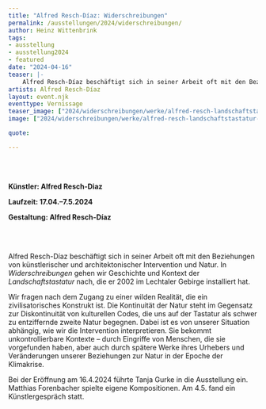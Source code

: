 ```yaml
---
title: "Alfred Resch-Díaz: Widerschreibungen"
permalink: /ausstellungen/2024/widerschreibungen/
author: Heinz Wittenbrink
tags:
- ausstellung
- ausstellung2024
- featured
date: "2024-04-16"
teaser: |-
    Alfred Resch-Díaz beschäftigt sich in seiner Arbeit oft mit den Beziehungen von künstlerischer und architektonischer Intervention und Natur. In Widerschreibungen gehen wir Geschichte und Kontext der Landschaftstastatur nach, die er 2002 im Lechtaler Gebirge installiert hat. 
artists: Alfred Resch-Díaz
layout: event.njk
eventtype: Vernissage
teaser_image: ["2024/widerschreibungen/werke/alfred-resch-landschaftstastatur-2002-bild-helene-keller-2023", "Alfred Resch: Landschaftstastatur (2002). Bild: Helene Keller (2023)"]
image: ["2024/widerschreibungen/werke/alfred-resch-landschaftstastatur-2002-bild-helene-keller-2023", "Alfred Resch: Landschaftstastatur (2002). Bild: Helene Keller (2023)"]

quote:

---
```


<br/>

<br/>

**Künstler: Alfred Resch-Diaz**

**Laufzeit: 17.04.–7.5.2024**

**Gestaltung: Alfred Resch-Díaz**


<br/>

<br/>

Alfred Resch-Díaz beschäftigt sich in seiner Arbeit oft mit den Beziehungen von künstlerischer und architektonischer Intervention und Natur. In *Widerschreibungen* gehen wir Geschichte und Kontext der *Landschaftstastatur* nach, die er 2002 im Lechtaler Gebirge installiert hat. 
 
Wir fragen nach dem Zugang zu einer wilden Realität, die ein zivilisatorisches Konstrukt ist. Die Kontinuität der Natur steht im Gegensatz zur Diskontinuität von kulturellen Codes, die uns auf der Tastatur als schwer zu entziffernde zweite Natur begegnen. Dabei ist es von unserer Situation abhängig, wie wir die Intervention interpretieren. Sie bekommt unkontrollierbare Kontexte – durch Eingriffe von Menschen, die sie vorgefunden haben, aber auch durch spätere Werke ihres Urhebers und Veränderungen unserer Beziehungen zur Natur in der Epoche der Klimakrise.

Bei der Eröffnung am 16.4.2024 führte Tanja Gurke in die Ausstellung ein. Matthias Forenbacher spielte eigene Kompositionen. Am 4.5. fand ein Künstlergespräch statt. 
